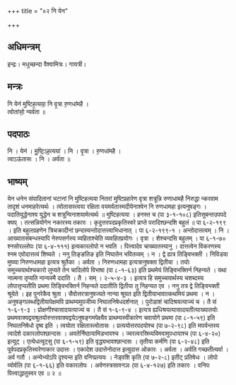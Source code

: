 +++
title = "०२ नि येन"

+++
## अधिमन्त्रम्
इन्द्रः। मधुच्छन्दा वैश्वामित्रः। गायत्री।

## मन्त्रः
नि येन॑ मुष्टिह॒त्यया॒ नि वृ॒त्रा रु॒णधा॑महै ।  
त्वोता॑सो॒ न्यर्व॑ता ॥

## पदपाठः
नि । येन॑ । मु॒ष्टि॒ऽह॒त्यया॑ । नि । वृ॒त्रा । रु॒णधा॑महै ।  
त्वाऽऊ॑तासः । नि । अर्व॑ता ॥

## भाष्यम्
येन धनेन संपादितानां भटानां नि मुष्टिहत्यया नितरां मुष्टिप्रहारेण वृत्रा शत्रून्नि रुणाधामहै निरुद्धा न्करवाम तादृशं धनमाहरेत्यर्थः । त्वोतासस्त्वया रक्षिता वयमर्वतास्मदीयेनाश्वेन नि रुणधामहा इत्यनुषङ्गः । पदातियुद्धेनाश्व युद्धेन च शत्रून्विनाशयामेत्यर्थः ॥ मुष्टिहत्यया । हनस्त च (पा ३-१-१०८) इतिसुबन्तउपपदे क्यप् । तत्सन्नियोगेन नकारस्य तकारः । कृदुत्तरपदप्रकृतिस्वरे प्राप्ते परादिश्छन्दशि बहुलं ॥ पा ६-२-१९९ । इति बहुलग्रहणेन त्रिचक्रादीनां छन्दस्यन्तोदात्तत्त्वाभिधानात् । पा ६-२-१९९-१ । अन्तोदात्तत्वम् । नि । आख्यातसंबन्धस्यापि नेरुपसर्गस्य व्यहिताश्चेति व्यवहितप्रयोगः । वृत्रा । शेश्चन्दसि बहुलम् । पा ६-१-७० श्नसोरल्लोपः (पा ६-४-१११) इत्यकारलोपो न भवति । पित्त्वादेव चाख्यातस्यानु । दात्तत्वेन विकरणस्य श्नम एवोदात्तत्वं शिष्यते । ननु तिङ्ङतिङ इति निघातेन भवितव्यम् । न । द्वे ह्यत्र तिङ्विभक्ती । निविडया मुष्व्या निरुणधामहा इत्यत्र श्रुतैका । अर्वता । निरुणधामहा इत्यत्रानुषक्ता द्वितीया । तयोः समुच्चयार्थश्चकारो लुप्यते तेन चादिलोपे विभाषा (पा ८-१-६३) इति प्रथमेयं तिङ्विभक्तिर्न निहन्यते । यथा नात्मना तृप्यति नान्यस्मै ददाति । तै । सम् । २-५-४-३ । इत्यत्र हि समुच्चयार्थस्य चशब्दस्य लोपात्तृप्यतीति प्रथमा तिङ्विभक्तिर्न निहन्यते ददातीति द्वितीया तु निहन्यत एव । ननु तत्र द्वे तिङ्विभक्ती श्रूयेते । इह पुनरेकैव श्रुता । सैवोत्तरत्रानुषज्यते नान्या श्रूयत इति द्वितीयाभावात्कथमियं प्रथमा । न । अनुषङ्गलब्धद्वितीयापेक्षमपि प्राथम्यमुपजीव्य निघातनिषेधदर्शनात् । पुरोडाशं चादिश्रयत्याज्यं च । तै सं १-६-९-३ । प्रोक्षणीश्चासादयत्याज्यं च । तै सं १-६-९-४ । इत्यत्र ह्यधिश्रयत्यासादयतीत्याख्यातयोः प्रथमवाक्यद्वयश्रुतयोरुत्तरवाक्यद्वयेऽनुषङ्गमपेक्ष्यैव प्राथम्यस्वीकारेण चवायोगे प्रथमा (पा ८-१-५९) इति निघातनिषेधो दृष्व इति । त्वयोता रक्षितास्त्वोतासः । प्रत्ययोत्तरपदयोश्च (पा ७-२-९८) इति मपर्यन्तस्य त्वादेशे दकारलोपश्छान्दसः । अवतेर्निष्ठायामिडभावश्च । ज्वरत्वरस्रिव्यविमवामुपधायाश्च (पा ६-४-२०) इत्यूट् । एत्येधत्यूट्सु (पा ६-१-५९) इति वृद्ध्यभावश्छान्दसः । तृतीया कर्मणि (पा ६-२-४८) इति पूर्वपदप्रकृतिस्वरेणाकार उदात्तः । एकादेश उदात्तेनोदात्त इत्युदात्त ओकारः । अर्वता । अर्वति गच्छतीत्यर्वा । अर्व गतौ । अन्येभ्योऽपि दृश्यन्त इति वनिप्प्रत्ययः । नेड्वशि कृति (पा ७-२-८) इतीट् प्रतिषेधः । लोपो व्योर्वलि (पा ६-१-६६) इति वकारलोपः । अर्वणस्त्रसावनञः (पा ६-४-१२७) इति तकारः । वनिपः पित्त्वाद्धातुस्वर एव ॥ २ ॥